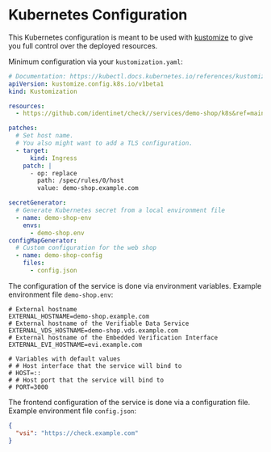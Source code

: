 # Kubernetes Configuration

This Kubernetes configuration is meant to be used with [kustomize](https://kustomize.io/) to give you full control over
the deployed resources.

Minimum configuration via your `kustomization.yaml`:

```yaml
# Documentation: https://kubectl.docs.kubernetes.io/references/kustomize/kustomization/
apiVersion: kustomize.config.k8s.io/v1beta1
kind: Kustomization

resources:
  - https://github.com/identinet/check//services/demo-shop/k8s&ref=main

patches:
  # Set host name.
  # You also might want to add a TLS configuration.
  - target:
      kind: Ingress
    patch: |
      - op: replace
        path: /spec/rules/0/host
        value: demo-shop.example.com

secretGenerator:
  # Generate Kubernetes secret from a local environment file
  - name: demo-shop-env
    envs:
      - demo-shop.env
configMapGenerator:
  # Custom configuration for the web shop
  - name: demo-shop-config
    files:
      - config.json
```

The configuration of the service is done via environment variables. Example environment file `demo-shop.env`:

```dotenv
# External hostname
EXTERNAL_HOSTNAME=demo-shop.example.com
# External hostname of the Verifiable Data Service
EXTERNAL_VDS_HOSTNAME=demo-shop.vds.example.com
# External hostname of the Embedded Verification Interface
EXTERNAL_EVI_HOSTNAME=evi.example.com

# Variables with default values
# # Host interface that the service will bind to
# HOST=::
# # Host port that the service will bind to
# PORT=3000
```

The frontend configuration of the service is done via a configuration file. Example environment file `config.json`:

```json
{
  "vsi": "https://check.example.com"
}
```
